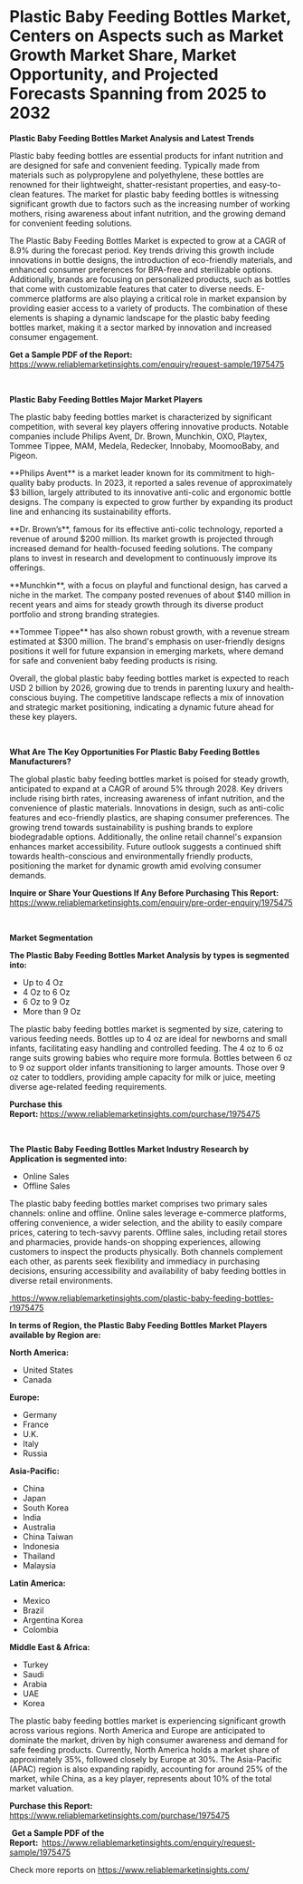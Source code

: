 <p><h1>Plastic Baby Feeding Bottles Market, Centers on Aspects such as Market Growth Market Share, Market Opportunity, and Projected Forecasts Spanning from 2025 to 2032</h1></p><p><strong>Plastic Baby Feeding Bottles Market Analysis and Latest Trends</strong></p>
<p><p>Plastic baby feeding bottles are essential products for infant nutrition and are designed for safe and convenient feeding. Typically made from materials such as polypropylene and polyethylene, these bottles are renowned for their lightweight, shatter-resistant properties, and easy-to-clean features. The market for plastic baby feeding bottles is witnessing significant growth due to factors such as the increasing number of working mothers, rising awareness about infant nutrition, and the growing demand for convenient feeding solutions.</p><p>The Plastic Baby Feeding Bottles Market is expected to grow at a CAGR of 8.9% during the forecast period. Key trends driving this growth include innovations in bottle designs, the introduction of eco-friendly materials, and enhanced consumer preferences for BPA-free and sterilizable options. Additionally, brands are focusing on personalized products, such as bottles that come with customizable features that cater to diverse needs. E-commerce platforms are also playing a critical role in market expansion by providing easier access to a variety of products. The combination of these elements is shaping a dynamic landscape for the plastic baby feeding bottles market, making it a sector marked by innovation and increased consumer engagement.</p></p>
<p><strong>Get a Sample PDF of the Report:&nbsp;</strong> <a href="https://www.reliablemarketinsights.com/enquiry/request-sample/1975475?utm_campaign=2642&utm_medium=2&utm_source=Github&utm_content=ia&utm_term=06042025&utm_id=plastic-baby-feeding-bottles">https://www.reliablemarketinsights.com/enquiry/request-sample/1975475</a></p>
<p>&nbsp;</p>
<p><strong>Plastic Baby Feeding Bottles Major Market Players</strong></p>
<p><p>The plastic baby feeding bottles market is characterized by significant competition, with several key players offering innovative products. Notable companies include Philips Avent, Dr. Brown, Munchkin, OXO, Playtex, Tommee Tippee, MAM, Medela, Redecker, Innobaby, MoomooBaby, and Pigeon. </p><p>**Philips Avent** is a market leader known for its commitment to high-quality baby products. In 2023, it reported a sales revenue of approximately $3 billion, largely attributed to its innovative anti-colic and ergonomic bottle designs. The company is expected to grow further by expanding its product line and enhancing its sustainability efforts.</p><p>**Dr. Brown’s**, famous for its effective anti-colic technology, reported a revenue of around $200 million. Its market growth is projected through increased demand for health-focused feeding solutions. The company plans to invest in research and development to continuously improve its offerings.</p><p>**Munchkin**, with a focus on playful and functional design, has carved a niche in the market. The company posted revenues of about $140 million in recent years and aims for steady growth through its diverse product portfolio and strong branding strategies.</p><p>**Tommee Tippee** has also shown robust growth, with a revenue stream estimated at $300 million. The brand's emphasis on user-friendly designs positions it well for future expansion in emerging markets, where demand for safe and convenient baby feeding products is rising.</p><p>Overall, the global plastic baby feeding bottles market is expected to reach USD 2 billion by 2026, growing due to trends in parenting luxury and health-conscious buying. The competitive landscape reflects a mix of innovation and strategic market positioning, indicating a dynamic future ahead for these key players.</p></p>
<p>&nbsp;</p>
<p><strong>What Are The Key Opportunities For Plastic Baby Feeding Bottles Manufacturers?</strong></p>
<p><p>The global plastic baby feeding bottles market is poised for steady growth, anticipated to expand at a CAGR of around 5% through 2028. Key drivers include rising birth rates, increasing awareness of infant nutrition, and the convenience of plastic materials. Innovations in design, such as anti-colic features and eco-friendly plastics, are shaping consumer preferences. The growing trend towards sustainability is pushing brands to explore biodegradable options. Additionally, the online retail channel's expansion enhances market accessibility. Future outlook suggests a continued shift towards health-conscious and environmentally friendly products, positioning the market for dynamic growth amid evolving consumer demands.</p></p>
<p><strong>Inquire or Share Your Questions If Any Before Purchasing This Report:</strong> <a href="https://www.reliablemarketinsights.com/enquiry/pre-order-enquiry/1975475?utm_campaign=2642&utm_medium=2&utm_source=Github&utm_content=ia&utm_term=06042025&utm_id=plastic-baby-feeding-bottles">https://www.reliablemarketinsights.com/enquiry/pre-order-enquiry/1975475</a></p>
<p>&nbsp;</p>
<p><strong>Market Segmentation</strong></p>
<p><strong>The Plastic Baby Feeding Bottles Market Analysis by types is segmented into:</strong></p>
<p><ul><li>Up to 4 Oz</li><li>4 Oz to 6 Oz</li><li>6 Oz to 9 Oz</li><li>More than 9 Oz</li></ul></p>
<p><p>The plastic baby feeding bottles market is segmented by size, catering to various feeding needs. Bottles up to 4 oz are ideal for newborns and small infants, facilitating easy handling and controlled feeding. The 4 oz to 6 oz range suits growing babies who require more formula. Bottles between 6 oz to 9 oz support older infants transitioning to larger amounts. Those over 9 oz cater to toddlers, providing ample capacity for milk or juice, meeting diverse age-related feeding requirements.</p></p>
<p><strong>Purchase this Report:&nbsp;</strong><a href="https://www.reliablemarketinsights.com/purchase/1975475?utm_campaign=2642&utm_medium=2&utm_source=Github&utm_content=ia&utm_term=06042025&utm_id=plastic-baby-feeding-bottles">https://www.reliablemarketinsights.com/purchase/1975475</a></p>
<p>&nbsp;</p>
<p><strong>The Plastic Baby Feeding Bottles Market Industry Research by Application is segmented into:</strong></p>
<p><ul><li>Online Sales</li><li>Offline Sales</li></ul></p>
<p><p>The plastic baby feeding bottles market comprises two primary sales channels: online and offline. Online sales leverage e-commerce platforms, offering convenience, a wider selection, and the ability to easily compare prices, catering to tech-savvy parents. Offline sales, including retail stores and pharmacies, provide hands-on shopping experiences, allowing customers to inspect the products physically. Both channels complement each other, as parents seek flexibility and immediacy in purchasing decisions, ensuring accessibility and availability of baby feeding bottles in diverse retail environments.</p></p>
<p><a href="https://www.reliablemarketinsights.com/plastic-baby-feeding-bottles-r1975475?utm_campaign=2642&utm_medium=2&utm_source=Github&utm_content=ia&utm_term=06042025&utm_id=plastic-baby-feeding-bottles">&nbsp;https://www.reliablemarketinsights.com/plastic-baby-feeding-bottles-r1975475</a></p>
<p><strong>In terms of Region, the Plastic Baby Feeding Bottles Market Players available by Region are:</strong></p>
<p>
    <p> <strong> North America: </strong>
        <ul>
            <li>United States</li>
            <li>Canada</li>
        </ul>
        </p> 
    <p> <strong> Europe: </strong>
        <ul>
            <li>Germany</li>
            <li>France</li>
            <li>U.K.</li>
            <li>Italy</li>
            <li>Russia</li>
        </ul>
        </p> 
    <p> <strong> Asia-Pacific: </strong>
        <ul>
            <li>China</li>
            <li>Japan</li>
            <li>South Korea</li>
            <li>India</li>
            <li>Australia</li>
            <li>China Taiwan</li>
            <li>Indonesia</li>
            <li>Thailand</li>
            <li>Malaysia</li>
        </ul>
        </p> 
    <p> <strong> Latin America: </strong>
        <ul>
            <li>Mexico</li>
            <li>Brazil</li>
            <li>Argentina Korea</li>
            <li>Colombia</li>
        </ul>
        </p> 
    <p> <strong> Middle East & Africa: </strong>
        <ul>
            <li>Turkey</li>
            <li>Saudi</li>
            <li>Arabia</li>
            <li>UAE</li>
            <li>Korea</li>
        </ul>
    </p>
    </p>
<p><p>The plastic baby feeding bottles market is experiencing significant growth across various regions. North America and Europe are anticipated to dominate the market, driven by high consumer awareness and demand for safe feeding products. Currently, North America holds a market share of approximately 35%, followed closely by Europe at 30%. The Asia-Pacific (APAC) region is also expanding rapidly, accounting for around 25% of the market, while China, as a key player, represents about 10% of the total market valuation.</p></p>
<p><strong>Purchase this Report: </strong><a href="https://www.reliablemarketinsights.com/purchase/1975475?utm_campaign=2642&utm_medium=2&utm_source=Github&utm_content=ia&utm_term=06042025&utm_id=plastic-baby-feeding-bottles">https://www.reliablemarketinsights.com/purchase/1975475</a></p>
<p>&nbsp;<strong>Get a Sample PDF of the Report:&nbsp;&nbsp;</strong><a href="https://www.reliablemarketinsights.com/enquiry/request-sample/1975475?utm_campaign=2642&utm_medium=2&utm_source=Github&utm_content=ia&utm_term=06042025&utm_id=plastic-baby-feeding-bottles">https://www.reliablemarketinsights.com/enquiry/request-sample/1975475</a></p>
<p><strong></strong></p>
<p>Check more reports on <a href="https://www.reliablemarketinsights.com/?utm_campaign=2642&utm_medium=2&utm_source=Github&utm_content=ia&utm_term=06042025&utm_id=plastic-baby-feeding-bottles">https://www.reliablemarketinsights.com/</a></p>